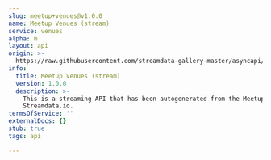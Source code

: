 ```yaml
---
slug: meetup+venues@v1.0.0
name: Meetup Venues (stream)
service: venues
alpha: m
layout: api
origin: >-
  https://raw.githubusercontent.com/streamdata-gallery-master/asyncapi/master/_listings/meetup/meetup-venues-stream-async.md
info:
  title: Meetup Venues (stream)
  version: 1.0.0
  description: >-
    This is a streaming API that has been autogenerated from the Meetup using
    Streamdata.io.
termsOfService: ''
externalDocs: {}
stub: true
tags: api

---
```


